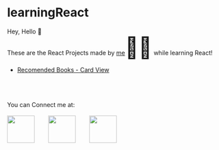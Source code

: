 # learningReact

Hey, Hello 👋
<br> These are the React Projects made by <a href="https://www.github.com/ayushkumarbhadani">me</a><span style="font-size:3rem">👨‍💻</span> while learning React!
<br>

<ul>
    <li>
        <a href="https://cardinreact-akb.netlify.app/">Recomended Books - Card View</a>
    </li>
</ul>

<br>
<br>
<br>
You can Connect me at:
<br>
<br>
<div style="display: flex; gap: 2rem;">
<a href="http://www.instagram.com" target="_blank">
<img src="https://www.instagram.com/static/images/ico/favicon-192.png/68d99ba29cc8.png" height="64px"/>
</a>

<a href="https://www.twitter.com/ayushkumarakb">
    <img src="https://abs.twimg.com/responsive-web/client-web/icon-ios.b1fc7275.png" height="64px"/>
</a>

<a href="https://www.github.com/ayushkumarbhadani">
    <img src="https://github.githubassets.com/favicons/favicon.svg" height="64px"/>
</a>
</div>
